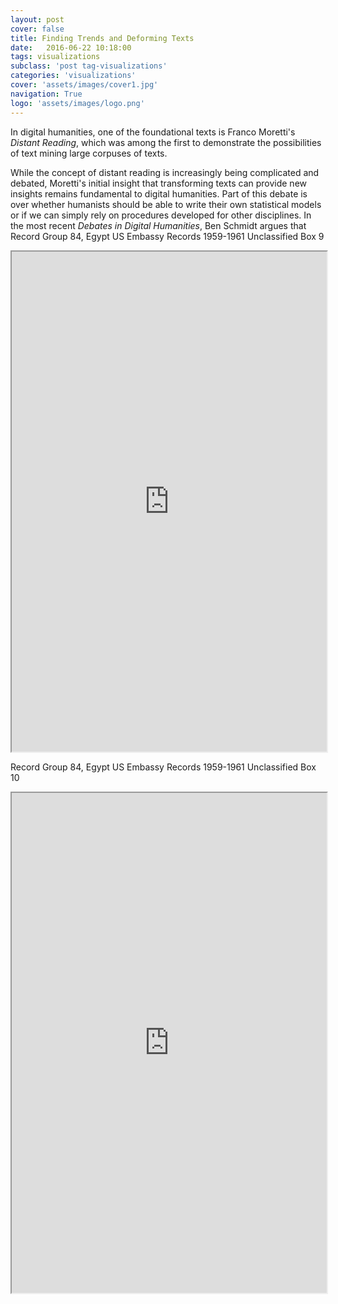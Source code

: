 ```yaml
---
layout: post
cover: false
title: Finding Trends and Deforming Texts
date:   2016-06-22 10:18:00
tags: visualizations
subclass: 'post tag-visualizations'
categories: 'visualizations'
cover: 'assets/images/cover1.jpg'
navigation: True
logo: 'assets/images/logo.png'
---
```

In digital humanities, one of the foundational texts is Franco Moretti's *Distant Reading*, which was among the first to demonstrate the possibilities of text mining large corpuses of texts. 

While the concept of distant reading is increasingly being complicated and debated, Moretti's initial insight that transforming texts can provide new insights remains fundamental to digital humanities. Part of this debate is over whether humanists should be able to write their own statistical models or if we can simply rely on procedures developed for other disciplines. In the most recent *Debates in Digital Humanities*, Ben Schmidt argues that 
Record Group 84, Egypt US Embassy Records 1959-1961 Unclassified Box 9

<!--    Exported from Voyant Tools: http://voyant-tools.org/.
Please note that this is an early version and the API may change.
Feel free to change the height and width values below: -->
<iframe style='width: 100%; height: 800px' src='http://voyant-tools.org:80/?analysis=pca&limit=500&dimensions=2&clusters=5&comparisonType=raw&corpus=19c5cdf8c6b39b006736560a952526eb&view=ScatterPlot'></iframe>

Record Group 84, Egypt US Embassy Records 1959-1961 Unclassified Box 10 
<!--    Exported from Voyant Tools: http://voyant-tools.org/.
Please note that this is an early version and the API may change.
Feel free to change the height and width values below: -->
<iframe style='width: 100%; height: 800px' src='http://voyant-tools.org:80/?analysis=pca&limit=500&dimensions=2&clusters=5&comparisonType=raw&corpus=cdfff416e4d8ca9ff284cdbf32428081&view=ScatterPlot'></iframe>